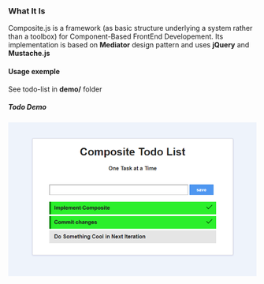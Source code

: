 ### What It Is
Composite.js is a framework (as basic structure underlying a system rather than a toolbox) for Component-Based FrontEnd Developement. Its implementation is based on **Mediator** design pattern and uses **jQuery** and **Mustache.js**
 
 #### Usage exemple
 See todo-list in **demo/** folder

##### Todo Demo 
![Todo Demo](/demo.png?raw=true "Todo List")
